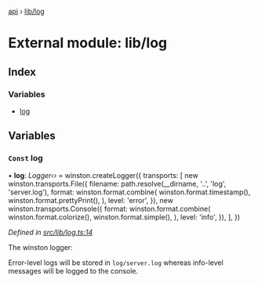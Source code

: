 [api](../README.md) › [lib/log](lib_log.md)

# External module: lib/log

## Index

### Variables

* [log](lib_log.md#const-log)

## Variables

### `Const` log

• **log**: *Logger‹›* = winston.createLogger({
  transports: [
    new winston.transports.File({
      filename: path.resolve(__dirname, '..', 'log', 'server.log'),
      format: winston.format.combine(
        winston.format.timestamp(),
        winston.format.prettyPrint(),
      ),
      level: 'error',
    }),
    new winston.transports.Console({
      format: winston.format.combine(
        winston.format.colorize(),
        winston.format.simple(),
      ),
      level: 'info',
    }),
  ],
})

*Defined in [src/lib/log.ts:14](https://github.com/KainPlan/api/blob/b101ea0/src/lib/log.ts#L14)*

The winston logger:

Error-level logs will be stored in `log/server.log` whereas info-level messages will be logged to the console.
